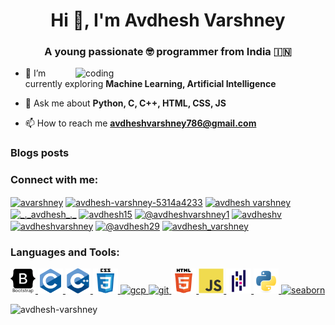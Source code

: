 <h1 align="center">Hi 👋, I'm Avdhesh Varshney</h1>
<h3 align="center">A young passionate 🤓 programmer from India 🇮🇳</h3>

<img align="right" alt="coding" width="400" src="https://dxbcode.com/assets/images/index-meta.gif"/>

- 🌱 I’m currently exploring **Machine Learning, Artificial Intelligence**

- 💬 Ask me about **Python, C, C++, HTML, CSS, JS**

- 📫 How to reach me **avdheshvarshney786@gmail.com**

### Blogs posts

<h3 align="left">Connect with me:</h3>
<p align="left">
<a href="https://dev.to/avarshney" target="blank"><img align="center" src="https://raw.githubusercontent.com/rahuldkjain/github-profile-readme-generator/master/src/images/icons/Social/devto.svg" alt="avarshney" height="30" width="40" /></a>
<a href="https://linkedin.com/in/avdhesh-varshney-5314a4233" target="blank"><img align="center" src="https://raw.githubusercontent.com/rahuldkjain/github-profile-readme-generator/master/src/images/icons/Social/linked-in-alt.svg" alt="avdhesh-varshney-5314a4233" height="30" width="40" /></a>
<a href="https://fb.com/avdhesh varshney" target="blank"><img align="center" src="https://raw.githubusercontent.com/rahuldkjain/github-profile-readme-generator/master/src/images/icons/Social/facebook.svg" alt="avdhesh varshney" height="30" width="40" /></a>
<a href="https://instagram.com/_._avdhesh_._" target="blank"><img align="center" src="https://raw.githubusercontent.com/rahuldkjain/github-profile-readme-generator/master/src/images/icons/Social/instagram.svg" alt="_._avdhesh_._" height="30" width="40" /></a>
<a href="https://www.codechef.com/users/avdhesh15" target="blank"><img align="center" src="https://cdn.jsdelivr.net/npm/simple-icons@3.1.0/icons/codechef.svg" alt="avdhesh15" height="30" width="40" /></a>
<a href="https://www.hackerrank.com/avdheshvarshney1" target="blank"><img align="center" src="https://raw.githubusercontent.com/rahuldkjain/github-profile-readme-generator/master/src/images/icons/Social/hackerrank.svg" alt="@avdheshvarshney1" height="30" width="40" /></a>
<a href="https://codeforces.com/profile/avdheshv" target="blank"><img align="center" src="https://raw.githubusercontent.com/rahuldkjain/github-profile-readme-generator/master/src/images/icons/Social/codeforces.svg" alt="avdheshv" height="30" width="40" /></a>
<a href="https://www.leetcode.com/avdheshvarshney" target="blank"><img align="center" src="https://raw.githubusercontent.com/rahuldkjain/github-profile-readme-generator/master/src/images/icons/Social/leet-code.svg" alt="avdheshvarshney" height="30" width="40" /></a>
<a href="https://www.hackerearth.com/@avdhesh29" target="blank"><img align="center" src="https://raw.githubusercontent.com/rahuldkjain/github-profile-readme-generator/master/src/images/icons/Social/hackerearth.svg" alt="@avdhesh29" height="30" width="40" /></a>
<a href="https://auth.geeksforgeeks.org/user/avdhesh_varshney" target="blank"><img align="center" src="https://raw.githubusercontent.com/rahuldkjain/github-profile-readme-generator/master/src/images/icons/Social/geeks-for-geeks.svg" alt="avdhesh_varshney" height="30" width="40" /></a>
</p>

<h3 align="left">Languages and Tools:</h3>
<p align="left"> <a href="https://getbootstrap.com" target="_blank" rel="noreferrer"> <img src="https://raw.githubusercontent.com/devicons/devicon/master/icons/bootstrap/bootstrap-plain-wordmark.svg" alt="bootstrap" width="40" height="40"/> </a> <a href="https://www.cprogramming.com/" target="_blank" rel="noreferrer"> <img src="https://raw.githubusercontent.com/devicons/devicon/master/icons/c/c-original.svg" alt="c" width="40" height="40"/> </a> <a href="https://www.w3schools.com/cpp/" target="_blank" rel="noreferrer"> <img src="https://raw.githubusercontent.com/devicons/devicon/master/icons/cplusplus/cplusplus-original.svg" alt="cplusplus" width="40" height="40"/> </a> <a href="https://www.w3schools.com/css/" target="_blank" rel="noreferrer"> <img src="https://raw.githubusercontent.com/devicons/devicon/master/icons/css3/css3-original-wordmark.svg" alt="css3" width="40" height="40"/> </a> <a href="https://cloud.google.com" target="_blank" rel="noreferrer"> <img src="https://www.vectorlogo.zone/logos/google_cloud/google_cloud-icon.svg" alt="gcp" width="40" height="40"/> </a> <a href="https://git-scm.com/" target="_blank" rel="noreferrer"> <img src="https://www.vectorlogo.zone/logos/git-scm/git-scm-icon.svg" alt="git" width="40" height="40"/> </a> <a href="https://www.w3.org/html/" target="_blank" rel="noreferrer"> <img src="https://raw.githubusercontent.com/devicons/devicon/master/icons/html5/html5-original-wordmark.svg" alt="html5" width="40" height="40"/> </a> <a href="https://developer.mozilla.org/en-US/docs/Web/JavaScript" target="_blank" rel="noreferrer"> <img src="https://raw.githubusercontent.com/devicons/devicon/master/icons/javascript/javascript-original.svg" alt="javascript" width="40" height="40"/> </a> <a href="https://pandas.pydata.org/" target="_blank" rel="noreferrer"> <img src="https://raw.githubusercontent.com/devicons/devicon/2ae2a900d2f041da66e950e4d48052658d850630/icons/pandas/pandas-original.svg" alt="pandas" width="40" height="40"/> </a> <a href="https://www.python.org" target="_blank" rel="noreferrer"> <img src="https://raw.githubusercontent.com/devicons/devicon/master/icons/python/python-original.svg" alt="python" width="40" height="40"/> </a> <a href="https://seaborn.pydata.org/" target="_blank" rel="noreferrer"> <img src="https://seaborn.pydata.org/_images/logo-mark-lightbg.svg" alt="seaborn" width="40" height="40"/> </a> </p>

<!-- Most Used Languages -->
<p><img align="left" src="https://github-readme-stats.vercel.app/api/top-langs?username=avdhesh-varshney&show_icons=true&locale=en&layout=compact" alt="avdhesh-varshney" /></p>
